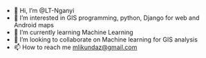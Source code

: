 - 👋 Hi, I’m @LT-Nganyi
- 👀 I’m interested in GIS programming, python, Django for web and Android maps
- 🌱 I’m currently learning Machine Learning
- 💞️ I’m looking to collaborate on Machine learning for GIS analysis
- 📫 How to reach me mlikundaz@gmail.com

<!---
LT-Nganyi/LT-Nganyi is a ✨ special ✨ repository because its `README.md` (this file) appears on your GitHub profile.
You can click the Preview link to take a look at your changes.
--->
